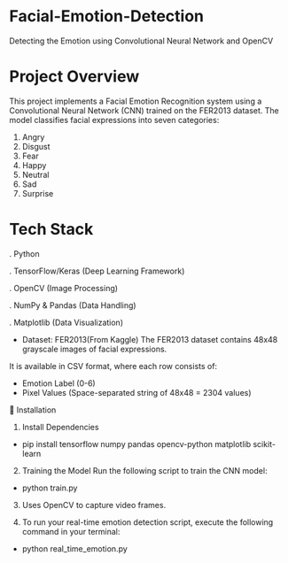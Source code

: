 # Facial-Emotion-Detection
Detecting the Emotion using Convolutional Neural Network and OpenCV

# Project Overview
This project implements a Facial Emotion Recognition system using a Convolutional Neural Network (CNN) trained on the FER2013 dataset. The model classifies facial expressions into seven categories:
1. Angry
2. Disgust
3. Fear
4. Happy
5. Neutral
6. Sad
7. Surprise


# Tech Stack
. Python

. TensorFlow/Keras (Deep Learning Framework)

. OpenCV (Image Processing)

. NumPy & Pandas (Data Handling)

. Matplotlib (Data Visualization)

* Dataset: FER2013(From Kaggle)
The FER2013 dataset contains 48x48 grayscale images of facial expressions. 

It is available in CSV format, where each row consists of:
* Emotion Label (0-6)
* Pixel Values (Space-separated string of 48x48 = 2304 values)

📌 Installation

1. Install Dependencies
* pip install tensorflow numpy pandas opencv-python matplotlib scikit-learn 

2. Training the Model
Run the following script to train the CNN model:
* python train.py

3. Uses OpenCV to capture video frames.

4. To run your real-time emotion detection script, execute the following command in your terminal:
* python real_time_emotion.py

